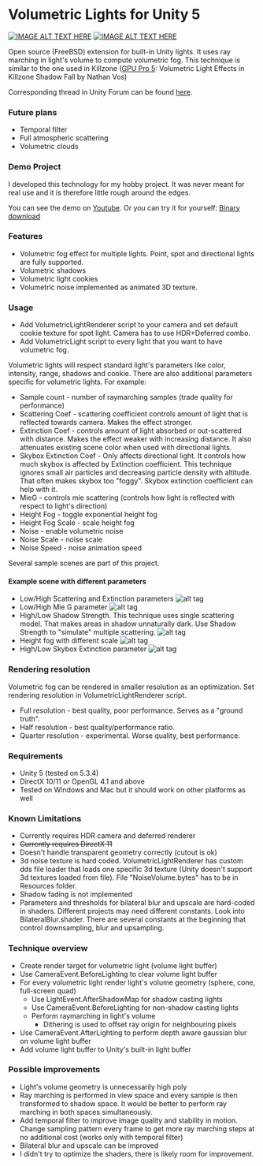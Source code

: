 # Volumetric Lights for Unity 5
[![IMAGE ALT TEXT HERE](https://bqu2ya-dm2305.files.1drv.com/y3mSxIn4D7Zx9td_2NWn3yZu6024l3GC9-8fKVrnivLnjVDxyiZ9SgNVjycxd1AX_bjaVZnWVqwu0TonTrdLqbi1RrIX_8eiTQx_7u38GzTOYj9zHKnEZ2Fz97TykfO2OAdQv_nndYI0_lwAAWwFwO08pnGCRgzjOYEBCAStMnf9UQ?width=1167&height=653&cropmode=none)](https://www.youtube.com/watch?v=JPxLCYXB-8A) [![IMAGE ALT TEXT HERE](https://agu0ya-dm2305.files.1drv.com/y3mnqQ4pzhZdF4k3Z7Fv_QApkSe2XWNtBUwVwrinyrbIuJt6Stv3XubFLqom7tLWehG9MCapT3z6njzfQeZbobiilFRe_2qJcE8f0gpENxg3_ccxGOMjV4Zi3GcwKhaf1iVdpq1d9p4I9QhflIlj2TdlEWWNcaklBpPJ8A5IZmCtcs?width=1167&height=650&cropmode=none)](https://www.youtube.com/watch?v=ElaPJyzR504)

Open source (FreeBSD) extension for built-in Unity lights. It uses ray marching in light's volume to compute volumetric fog. This technique is similar to the one used in Killzone ([GPU Pro 5](http://www.amazon.com/GPU-Pro-Advanced-Rendering-Techniques/dp/1482208636): Volumetric Light Effects in Killzone Shadow Fall by Nathan Vos)

Corresponding thread in Unity Forum can be found [here](http://forum.unity3d.com/threads/true-volumetric-lights-open-source-soon.390818/).

### Future plans
* Temporal filter
* Full atmospheric scattering
* Volumetric clouds

### Demo Project
I developed this technology for my hobby project. It was never meant for real use and it is therefore little rough around the edges.

You can see the demo on [Youtube](https://www.youtube.com/watch?v=JPxLCYXB-8A).
Or you can try it for yourself: [Binary download](https://onedrive.live.com/redir?resid=D65A46249BFF9056!40295&authkey=!AAK3X7BJ_nr3IhE&ithint=file%2czip)
### Features
* Volumetric fog effect for multiple lights. Point, spot  and directional lights are fully supported.
* Volumetric shadows
* Volumetric light cookies
* Volumetric noise implemented as animated 3D texture.

### Usage
* Add VolumetricLightRenderer script to your camera and set default cookie texture for spot light. Camera has to use HDR+Deferred combo.
* Add VolumetricLight script to every light that you want to have volumetric fog.

Volumetric lights will respect standard light's parameters like color, intensity, range, shadows and cookie. There are also additional parameters specific for volumetric lights. For example:
* Sample count - number of raymarching samples (trade quality for performance)
* Scattering Coef - scattering coefficient controls amount of light that is reflected towards camera. Makes the effect stronger.
* Extinction Coef - controls amount of light absorbed or out-scattered with distance. Makes the effect weaker with increasing distance. It also attenuates existing scene color when used with directional lights.
* Skybox Extinction Coef - Only affects directional light. It controls how much skybox is affected by Extinction coefficient. This technique ignores small air particles and decreasing particle density with altitude. That often makes skybox too "foggy". Skybox extinction coefficient can help with it.
* MieG - controls mie scattering (controls how light is reflected with respect to light's direction)
* Height Fog - toggle exponential height fog
* Height Fog Scale - scale height fog
* Noise - enable volumetric noise
* Noise Scale - noise scale
* Noise Speed - noise animation speed

Several sample scenes are part of this project.

#### Example scene with different parameters
* Low/High Scattering and Extinction parameters
![alt tag](https://agu1ya-dm2305.files.1drv.com/y3mgo5ud5huq-SUjw4z8gGjB9JBoWBhIerh46Oh18e6GVoy7lR6vffSZeK50e7FnTINV04B20jmSGiyRrodTTVgYGkZ00goIWjvKMaxMQS9eygkKSKansmWCHR0lzJ-v0Rag8-_h4-iJZjD304lRqSmgHT7KAZpNJIeRnihNJ4Y03k?width=2338&height=650&cropmode=none)
* Low/High Mie G parameter
![alt tag](https://agupya-dm2305.files.1drv.com/y3mobk9viWO3q53gQlSGj7Libj929UoUR4WlQBu5aY5K57aBg3dly30hnHi7sLZwO1_OTPqvXb9Ifa3L46HFuuNZ_AEMijAK3hFJagQ-uxUHUCI5E5fSVFIpYGgeF_yS7AQwi-sloHyxFwdg4vD46aujZDYxlRCFG006cU-f_y4BnE?width=2338&height=650&cropmode=none)
* High/Low Shadow Strength. This technique uses single scattering model. That makes areas in shadow unnaturally dark. Use Shadow Strength to "simulate" multiple scattering.
![alt tag](https://aguqya-dm2305.files.1drv.com/y3mQZxpA5UbrBUPIMo44IfWChUXznaOaxBLbyqcCL-SN2y_o7mz8CJudvjWR_PdfwqPJ2i7VXIqO917oUBGhYkj-KS1pFXPHJk-GYQ_HPLmWKtDvwcqKDKPYwJy3JzQQE9IP38OIA6yQViA4olICpZkxmPpqhmYZbHemwdc5vEyz0s?width=2338&height=650&cropmode=none)
* Height fog with different scale
![alt tag](https://bqu4ya-dm2305.files.1drv.com/y3mmmE_KTmAE9MRLeoYFM3wkPDDjcUJyDA89Z1yorEND1GWkp4pW3Xo6iEdSQa0r8Ciz1hXT6XFufQQGO1id3vfybIgX2vw9hhJpwLGm4SMQ33CKdtnVkTTct_tYN0tW_g5cfXyNxFBEPshRUuP_-idZf5Hg4qaU5zrc8m6kIeDbZg?width=2338&height=650&cropmode=none)
* High/Low Skybox Extinction parameter
![alt tag](https://bqu3ya-dm2305.files.1drv.com/y3mxWdkqeJLzQKmg9OI8Xd2P0cZ1YAs6g5n0CihQLpcyfigapIjFUTYvVo4-vikHtMfMwyOoQMsprqydKNaDgEHwckqNx6ATTqcuNEanUQ9256-D4l3iSConnDO12nk9y_lIm_Ztu7Fuib7G7mW1rgF4Rc5tJOiwLIN7l08_4fTZAc?width=2338&height=650&cropmode=none)

### Rendering resolution
Volumetric fog can be rendered in smaller resolution as an optimization. Set rendering resolution in VolumetricLightRenderer script.
* Full resolution - best quality, poor performance. Serves as a "ground truth".
* Half resolution - best quality/performance ratio.
* Quarter resolution - experimental. Worse quality, best performance.

### Requirements
* Unity 5 (tested on 5.3.4)
* DirectX 10/11 or OpenGL 4.1 and above
* Tested on Windows and Mac but it should work on other platforms as well

### Known Limitations
* Currently requires HDR camera and deferred renderer
* ~~Currently requires DirectX 11~~
* Doesn't handle transparent geometry correctly (cutout is ok)
* 3d noise texture is hard coded. VolumetricLightRenderer has custom dds file loader that loads one specific 3d texture (Unity doesn't support 3d textures loaded from file). File "NoiseVolume.bytes" has to be in Resources folder.
* Shadow fading is not implemented
* Parameters and thresholds for bilateral blur and upscale are hard-coded in shaders. Different projects may need different constants. Look into BilateralBlur.shader. There are several constants at the beginning that control downsampling, blur and upsampling. 

### Technique overview
* Create render target for volumetric light (volume light buffer)
* Use CameraEvent.BeforeLighting to clear volume light buffer
* For every volumetric light render light's volume geometry (sphere, cone, full-screen quad)
  * Use LightEvent.AfterShadowMap for shadow casting lights​
  * Use CameraEvent.BeforeLighting for non-shadow casting lights​
  * Perform raymarching in light's volume​
    * Dithering is used to offset ray origin for neighbouring pixels​
* Use CameraEvent.AfterLighting to perform depth aware gaussian blur on volume light buffer
* Add volume light buffer to Unity's built-in light buffer

### Possible improvements
* Light's volume geometry is unnecessarily high poly
* Ray marching is performed in view space and every sample is then transformed to shadow space. It would be better to perform ray marching in both spaces simultaneously.
* Add temporal filter to improve image quality and stability in motion. Change sampling pattern every frame to get more ray marching steps at no additional cost (works only with temporal filter)
* Bilateral blur and upscale can be improved
* I didn't try to optimize the shaders, there is likely room for improvement.
